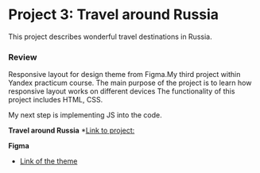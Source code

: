 # Project 3: Travel around Russia
This project describes wonderful travel destinations in Russia.


### Review
Responsive layout for design theme from Figma.My third project within Yandex practicum course.
The main purpose of the project is to learn how responsive layout works on different devices 
The functionality of this project includes HTML, CSS.

My next step is implementing JS into the code.


**Travel around Russia**
*[Link to project:](https://yevbor.github.io/russian-travel/)


**Figma**
* [Link of the theme](https://www.figma.com/file/OyRWEjU6wBwRe1hapzQoLx/Sprint-3%3A-Russia-%2F-desktop-%2B-mobile?node-id=28503%3A0)


